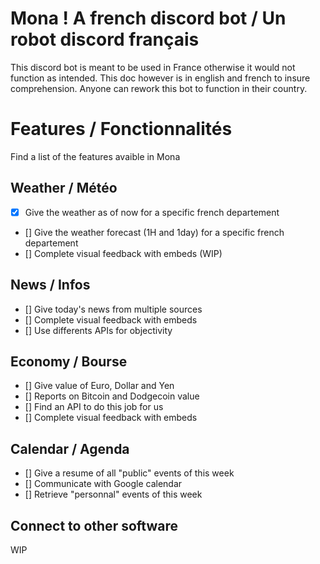 # Mona ! A french discord bot / Un robot discord français
This discord bot is meant to be used in France otherwise it would not function as intended.
This doc however is in english and french to insure comprehension. Anyone can rework this bot to function in their country.
# Features / Fonctionnalités
Find a list of the features avaible in Mona

## Weather / Météo
- [x] Give the weather as of now for a specific french departement 
- [] Give the weather forecast (1H and 1day) for a specific french departement 
- [] Complete visual feedback with embeds (WIP) 

## News / Infos
- [] Give today's news from multiple sources 
- [] Complete visual feedback with embeds 
- [] Use differents APIs for objectivity 

## Economy / Bourse
- [] Give value of Euro, Dollar and Yen 
- [] Reports on Bitcoin and Dodgecoin value 
- [] Find an API to do this job for us 
- [] Complete visual feedback with embeds 

## Calendar / Agenda
- [] Give a resume of all "public" events of this week 
- [] Communicate with Google calendar 
- [] Retrieve "personnal" events of this week 

## Connect to other software
WIP